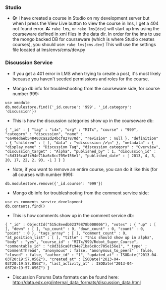 ### Studio

* **Q:** I have created a course in Studio on my development server but when I press the View Live button to view the course in lms, I get a 404 not found error. **A:** `rake lms`, or `rake lms[dev]` will start up lms using the courseware defined in xml files in the data dir. In order for the lms to use the mongo backed DB for courseware (which is where Studio creates courses), you should use: `rake lms[cms.dev]` This will use the settings file located at lms/envs/cms/dev.py

### Discussion Service

* If you get a 401 error in LMS when trying to create a post, it's most likely because you haven't seeded permissions and roles for the course.

* Mongo db info for troubleshooting from the courseware side, for course number 999:
```
use xmodule
db.modulestore.find({'_id.course': '999', '_id.category': 'discussion'})
```
* This is how the discussion categories show up in the courseware db:
```
{ "_id" : { "tag" : "i4x", "org" : "MITx", "course" : "999", "category" : "discussion", "name" : "6a40edaeb548403caa2d24bcf827870d", "revision" : null }, "definition" : { "children" : [ ], "data" : "<discussion />\n" }, "metadata" : { "display_name" : "Discussion Tag", "discussion_category" : "Overview", "discussion_target" : "Alpha", "published_by" : 1, "discussion_id" : "c8d316ca8fc94e71ba6c8cc705e156e1", "published_date" : [ 2013, 4, 3, 20, 17, 22, 2, 93, -1 ] } }
```
* Note, if you want to remove an entire course, you can do it like this (for all courses with number 999):
```
db.modulestore.remove({'_id.course': '999'})
```
* Mongo db info for troubleshooting from the comment service side:
```
use cs_comments_service_development
db.contents.find()
```
* This is how comments show up in the comment service db:
```
{ "_id" : ObjectId("515c8eedb02379878b000006"), "votes" : { "up" : [ ], "down" : [ ], "up_count" : 0, "down_count" : 0, "count" : 0, "point" : 0 }, "tags_array" : [ ], "comment_count" : 0, "at_position_list" : [ ], "title" : "this should show up in alpha", "body" : "yes", "course_id" : "MITx/999/Robot_Super_Course", "commentable_id" : "c8d316ca8fc94e71ba6c8cc705e156e1", "_type" : "CommentThread", "anonymous" : false, "anonymous_to_peers" : false, "closed" : false, "author_id" : "1", "updated_at" : ISODate("2013-04-03T20:19:57.056Z"), "created_at" : ISODate("2013-04-03T20:19:57.056Z"), "last_activity_at" : ISODate("2013-04-03T20:19:57.056Z") }
```
* Discussion Forums Data formats can be found here: http://data.edx.org/internal_data_formats/discussion_data.html